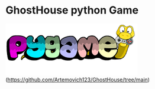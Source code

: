 # GhostHouse python Game
![111](https://github.com/Artemovich123/GhostHouse/blob/Artemovich123-patch-1/pygame.png)(https://github.com/Artemovich123/GhostHouse/tree/main)
